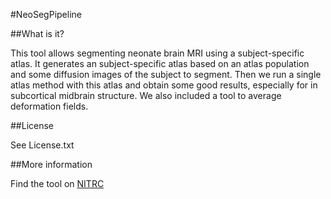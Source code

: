 #NeoSegPipeline

##What is it?

This tool allows segmenting neonate brain MRI using a subject-specific atlas. It generates an subject-specific atlas based on an atlas population and some diffusion images of the subject to segment. Then we run a single atlas method with this atlas and obtain some good results, especially for in subcortical midbrain structure. We also included a tool to average deformation fields.

##License

See License.txt

##More information

Find the tool on [NITRC](http://www.nitrc.org/projects/neosegpipeline)

